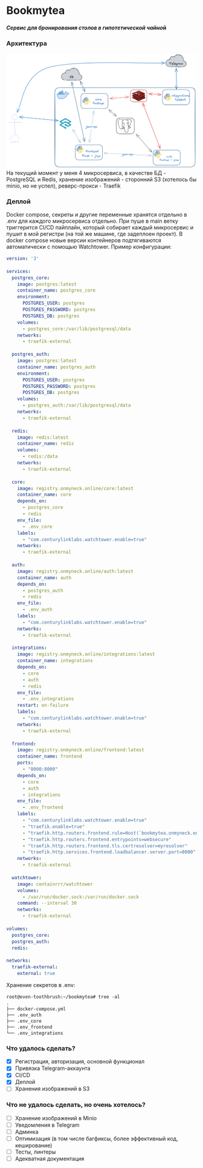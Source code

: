 # Bookmytea
#### *Сервис для бронирования столов в гипотетической чайно*й
### Архитектура
![Архитектура](./.github/img.png)
На текущий момент у меня 4 микросервиса, в качестве БД - PostgreSQL и Redis, хранение изображений - сторонний S3 (хотелось бы minio, но не успел), реверс-прокси - Traefik

### Деплой
Docker compose, секреты и другие переменные хранятся отдельно в .env для каждого микросервиса отдельно. При пуше в main ветку триггерится CI/CD пайплайн, который собирает каждый микросервис и пушит в мой регистри (на той же машине, где задеплоен проект). В docker compose новые версии контейнеров подтягиваются автоматически с помощью Watchtower. Пример конфигурации:
```yaml
version: '3'

services:
  postgres_core:
    image: postgres:latest
    container_name: postgres_core
    environment:
      POSTGRES_USER: postgres
      POSTGRES_PASSWORD: postgres
      POSTGRES_DB: postgres
    volumes:
      - postgres_core:/var/lib/postgresql/data
    networks:
      - traefik-external

  postgres_auth:
    image: postgres:latest
    container_name: postgres_auth
    environment:
      POSTGRES_USER: postgres
      POSTGRES_PASSWORD: postgres
      POSTGRES_DB: postgres
    volumes:
      - postgres_auth:/var/lib/postgresql/data
    networks:
      - traefik-external

  redis:
    image: redis:latest
    container_name: redis
    volumes:
      - redis:/data
    networks:
      - traefik-external

  core:
    image: registry.onmyneck.online/core:latest
    container_name: core
    depends_on:
      - postgres_core
      - redis
    env_file:
      - .env_core
    labels:
      - "com.centurylinklabs.watchtower.enable=true"
    networks:
      - traefik-external

  auth:
    image: registry.onmyneck.online/auth:latest
    container_name: auth
    depends_on:
      - postgres_auth
      - redis
    env_file:
      - .env_auth
    labels:
      - "com.centurylinklabs.watchtower.enable=true"
    networks:
      - traefik-external

  integrations:
    image: registry.onmyneck.online/integrations:latest
    container_name: integrations
    depends_on:
      - core
      - auth
      - redis
    env_file:
      - .env_integrations
    restart: on-failure
    labels:
      - "com.centurylinklabs.watchtower.enable=true"
    networks:
      - traefik-external

  frontend:
    image: registry.onmyneck.online/frontend:latest
    container_name: frontend
    ports:
      - "8000:8000"
    depends_on:
      - core
      - auth
      - integrations
    env_file:
      - .env_frontend
    labels:
      - "com.centurylinklabs.watchtower.enable=true"
      - "traefik.enable=true"
      - "traefik.http.routers.frontend.rule=Host(`bookmytea.onmyneck.online`)"
      - "traefik.http.routers.frontend.entrypoints=websecure"
      - "traefik.http.routers.frontend.tls.certresolver=myresolver"
      - "traefik.http.services.frontend.loadbalancer.server.port=8000"
    networks:
      - traefik-external

  watchtower:
    image: containrrr/watchtower
    volumes:
      - /var/run/docker.sock:/var/run/docker.sock
    command: --interval 30
    networks:
      - traefik-external

volumes:
  postgres_core:
  postgres_auth:
  redis:

networks:
  traefik-external:
    external: true
```
Хранение секретов в .env:
```shell
root@even-toothbrush:~/bookmytea# tree -al
.
├── docker-compose.yml
├── .env_auth
├── .env_core
├── .env_frontend
└── .env_integrations
```
### Что удалось сделать?
- [x] Регистрация, авторизация, основной функционал
- [x] Привязка Telegram-аккаунта
- [x] CI/CD
- [x] Деплой
- [ ] Хранения изображений в S3
### Что не удалось сделать, но очень хотелось?
- [ ] Хранение изображений в Minio
- [ ] Уведомления в Telegram
- [ ] Админка
- [ ] Оптимизация (в том числе багфиксы, более эффективный код, кеширование)
- [ ] Тесты, линтеры
- [ ] Адекватная документация